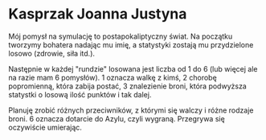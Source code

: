 # Kasprzak Joanna Justyna

Mój pomysł na symulację to postapokaliptyczny świat. Na początku tworzymy bohatera nadając mu imię, a statystyki zostają mu przydzielone losowo (zdrowie, siła itd.). 

Następnie w każdej "rundzie" losowana jest liczba od 1 do 6 (lub więcej ale na razie mam 6 pomysłów). 1 oznacza walkę z kimś, 2 chorobę popromienną, która zabija postać, 3 znalezienie broni, która podwyższa statystki o losową ilość punktów i tak dalej. 

Planuję zrobić różnych przeciwników, z którymi się walczy i różne rodzaje broni. 6 oznacza dotarcie do Azylu, czyli wygraną. Przegrywa się oczywiście umierając. 
